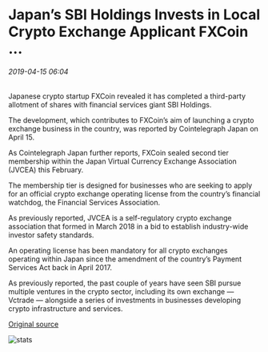 # Japan’s SBI Holdings Invests in Local Crypto Exchange Applicant FXCoin ...

###### 2019-04-15 06:04

Japanese crypto startup FXCoin revealed it has completed a third-party allotment of shares with financial services giant SBI Holdings.

The development, which contributes to FXCoin’s aim of launching a crypto exchange business in the country, was reported by Cointelegraph Japan on April 15.

As Cointelegraph Japan further reports, FXCoin sealed second tier membership within the Japan Virtual Currency Exchange Association (JVCEA) this February.

The membership tier is designed for businesses who are seeking to apply for an official crypto exchange operating license from the country’s financial watchdog, the Financial Services Association.

As previously reported, JVCEA is a self-regulatory crypto exchange association that formed in March 2018 in a bid to establish industry-wide investor safety standards.

An operating license has been mandatory for all crypto exchanges operating within Japan since the amendment of the country’s Payment Services Act back in April 2017.

As previously reported, the past couple of years have seen SBI pursue multiple ventures in the crypto sector, including its own exchange — Vctrade — alongside a series of investments in businesses developing crypto infrastructure and services.

[Original source](https://cointelegraph.com/news/japans-sbi-holdings-invests-in-local-crypto-exchange-applicant-fxcoin)

![stats](https://c.statcounter.com/11760860/0/a89fa40b/1/ "stats")